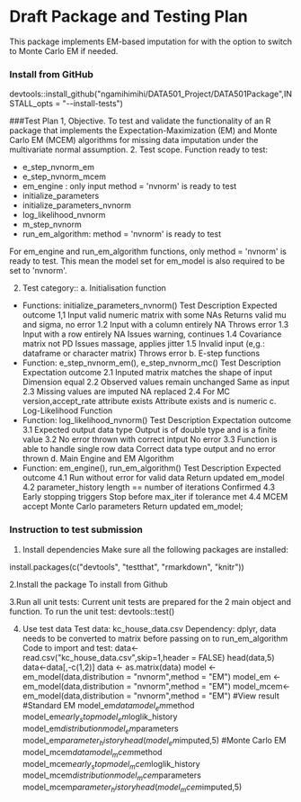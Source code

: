 # Draft Package and Testing Plan

This package implements EM-based imputation for with the option to switch to Monte Carlo EM if needed. 

### Install from GitHub
devtools::install_github("ngamihimihi/DATA501_Project/DATA501Package",INSTALL_opts = "--install-tests")

###Test Plan
1, Objective.
To test and validate the functionality of an R package that implements the Expectation-Maximization (EM) and Monte Carlo EM (MCEM) algorithms for missing data imputation under the multivariate normal assumption.
2. Test scope.
Function ready to test: 
- e_step_nvnorm_em
- e_step_nvnorm_mcem
- em_engine : only input method = 'nvnorm' is ready to test
- initialize_parameters
- initialize_parameters_nvnorm
- log_likelihood_nvnorm
- m_step_nvnorm
- run_em_algorithm: method = 'nvnorm' is ready to test

For em_engine and run_em_algorithm functions, only method = 'nvnorm' is ready to test. This mean the model set for em_model is also required to be set to 'nvnorm'.

2. Test category:: 
a. Initialisation function
- Functions: initialize_parameters_nvnorm()
	Test		Description								Expected outcome
	1,1		Input valid numeric matrix with some NAs			Returns valid mu and sigma, no error
	1.2		Input with a column entirely NA					Throws error
	1.3		Input with a row entirely NA					Issues warning, continues
	1.4		Covariance matrix not PD						Issues massage, applies jitter
	1.5		Invalid input (e,g.: dataframe or character matrix)	Throws error
b. E-step functions
- Function: e_step_nvnorm_em(), e_step_nvnorm_mc()
	Test		Description								Expectation outcome
	2.1		Inputed matrix matches the shape of input			Dimension equal
	2.2		Observed values remain unchanged				Same as input
	2.3		Missing values are imputed					NA replaced
	2.4		For MC version,accept_rate attribute exists		Attribute exists and is numeric
c. Log-Likelihood Function
- Function: log_likelihood_nvnorm()
	Test		Description								Expectation outcome
	3.1		Expected output data type 					Output is of double type and is a finite value
	3.2		No error thrown with correct intput				No error
	3.3		Function is able to handle single row data			Correct data type output and no error thrown
d.	Main Engine and EM Algorithm
- Function: em_engine(), run_em_algorithm()
	Test 		Description								Expected outcome
	4.1		Run without error for valid data					Return updated em_model
	4.2		parameter_history length == number of iterations	Confirmed
	4.3		Early stopping triggers						Stop before max_iter if tolerance met
	4.4		MCEM accept Monte Carlo parameters			Return updated em_model;

### Instruction to test submission
1. Install dependencies
Make sure all the following packages are installed: 

install.packages(c("devtools", "testthat", "rmarkdown", "knitr"))

2.Install the package
To install from Github

3.Run all unit tests:
Current unit tests are prepared for the 2 main object and function.
To run the unit test:
devtools::test()

4. Use test data
Test data: kc_house_data.csv
Dependency: dplyr, data needs to be converted to matrix before passing on to run_em_algorithm
Code to import and test:
data<-read.csv("kc_house_data.csv",skip=1,header = FALSE)
head(data,5)
data<-data[,-c(1,2)]
data <- as.matrix(data)
model <- em_model(data,distribution = "nvnorm",method = "EM")
model_em <- em_model(data,distribution = "nvnorm",method = "EM")
model_mcem<- em_model(data,distribution = "nvnorm",method = "EM")
#View result
#Standard EM
model_em$data
model_em$method
model_em$early_stop
model_em$loglik_history
model_em$distribution
model_em$parameters
model_em$parameter_history
head(model_em$imputed,5)
#Monte Carlo EM
model_mcem$data
model_mcem$method
model_mcem$early_stop
model_mcem$loglik_history
model_mcem$distribution
model_mcem$parameters
model_mcem$parameter_history
head(model _mcem$imputed,5)


